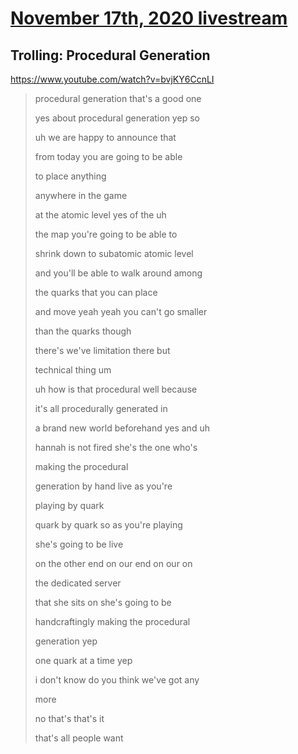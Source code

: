# [November 17th, 2020 livestream](../2020-11-17.md)
## Trolling: Procedural Generation
https://www.youtube.com/watch?v=bvjKY6CcnLI
> procedural generation that's a good one
> 
> yes about procedural generation yep so
> 
> uh we are happy to announce that
> 
> from today you are going to be able
> 
> to place anything
> 
> anywhere in the game
> 
> at the atomic level yes of the uh
> 
> the map you're going to be able to
> 
> shrink down to subatomic atomic level
> 
> and you'll be able to walk around among
> 
> the quarks that you can place
> 
> and move yeah yeah you can't go smaller
> 
> than the quarks though
> 
> there's we've limitation there but
> 
> technical thing um
> 
> uh how is that procedural well because
> 
> it's all procedurally generated in
> 
> a brand new world beforehand yes and uh
> 
> hannah is not fired she's the one who's
> 
> making the procedural
> 
> generation by hand live as you're
> 
> playing by quark
> 
> quark by quark so as you're playing
> 
> she's going to be live
> 
> on the other end on our end on our on
> 
> the dedicated server
> 
> that she sits on she's going to be
> 
> handcraftingly making the procedural
> 
> generation yep
> 
> one quark at a time yep
> 
> i don't know do you think we've got any
> 
> more
> 
> no that's that's it
> 
> that's all people want
> 
